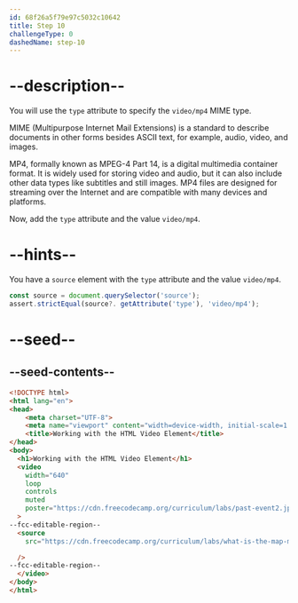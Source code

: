 ```yaml
---
id: 68f26a5f79e97c5032c10642
title: Step 10
challengeType: 0
dashedName: step-10
---
```


# --description--

You will use the `type` attribute to specify the `video/mp4` MIME type.

MIME (Multipurpose Internet Mail Extensions) is a standard to describe documents
in other forms besides ASCII text, for example, audio, video, and images.

MP4, formally known as MPEG-4 Part 14, is a digital multimedia container format.
It is widely used for storing video and audio, but it can also include other data types
like subtitles and still images. MP4 files are designed for streaming over the Internet
and are compatible with many devices and platforms.

Now, add the `type` attribute and the value `video/mp4`.

# --hints--

You have a `source` element with the `type` attribute and the value `video/mp4`.

```js
const source = document.querySelector('source');
assert.strictEqual(source?. getAttribute('type'), 'video/mp4');
```

# --seed--

## --seed-contents--

```html
<!DOCTYPE html>
<html lang="en">
<head>
    <meta charset="UTF-8">
    <meta name="viewport" content="width=device-width, initial-scale=1.0">
    <title>Working with the HTML Video Element</title>
</head>
<body>
  <h1>Working with the HTML Video Element</h1>
  <video
    width="640"
    loop
    controls
    muted
    poster="https://cdn.freecodecamp.org/curriculum/labs/past-event2.jpg"
  >
--fcc-editable-region--
  <source
    src="https://cdn.freecodecamp.org/curriculum/labs/what-is-the-map-method-and-how-does-it-work.mp4"

  />
--fcc-editable-region--
  </video>
</body>
</html>
```
